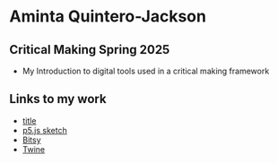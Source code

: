 # Aminta Quintero-Jackson

## Critical Making Spring 2025

- My Introduction to digital tools used in a critical making framework

## Links to my work

- [title](https:link)
- [p5.js sketch](https://openprocessing.org/sketch/2602956)
- [Bitsy](link)
- [Twine](link)
